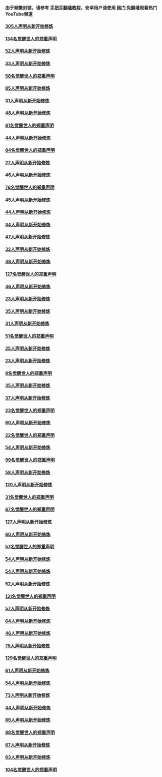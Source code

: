 #### 由于频繁封锁，请参考 [手把手翻墙教程](https://github.com/gfw-breaker/guides/wiki/)，安卓用户请使用 [网门](https://github.com/gfw-breaker/nogfw/blob/master/dl.md?t=03260402) 免翻墙观看热门YouTube频道 

#### [305人声明从新开始修炼](../pages/91/422153.md?t=03260402) 

#### [134名觉醒世人的郑重声明](../pages/91/422152.md?t=03260402) 

#### [52人声明从新开始修炼](../pages/91/421846.md?t=03260402) 

#### [33人声明从新开始修炼](../pages/91/421804.md?t=03260402) 

#### [58名觉醒世人的郑重声明](../pages/91/421845.md?t=03260402) 

#### [85人声明从新开始修炼](../pages/91/421769.md?t=03260402) 

#### [31人声明从新开始修炼](../pages/91/421763.md?t=03260402) 

#### [48人声明从新开始修炼](../pages/91/421605.md?t=03260402) 

#### [81名觉醒世人的郑重声明](../pages/91/421656.md?t=03260402) 

#### [44人声明从新开始修炼](../pages/91/421544.md?t=03260402) 

#### [84名觉醒世人的郑重声明](../pages/91/421543.md?t=03260402) 

#### [27人声明从新开始修炼](../pages/91/421465.md?t=03260402) 

#### [46人声明从新开始修炼](../pages/91/421454.md?t=03260402) 

#### [76名觉醒世人的郑重声明](../pages/91/421453.md?t=03260402) 

#### [45人声明从新开始修炼](../pages/91/421452.md?t=03260402) 

#### [44人声明从新开始修炼](../pages/91/421422.md?t=03260402) 

#### [34人声明从新开始修炼](../pages/91/421322.md?t=03260402) 

#### [47人声明从新开始修炼](../pages/91/421264.md?t=03260402) 

#### [32人声明从新开始修炼](../pages/91/421225.md?t=03260402) 

#### [48人声明从新开始修炼](../pages/91/421202.md?t=03260402) 

#### [127名觉醒世人的郑重声明](../pages/91/421224.md?t=03260402) 

#### [46人声明从新开始修炼](../pages/91/421203.md?t=03260402) 

#### [23人声明从新开始修炼](../pages/91/421138.md?t=03260402) 

#### [35人声明从新开始修炼](../pages/91/421122.md?t=03260402) 

#### [31人声明从新开始修炼](../pages/91/421081.md?t=03260402) 

#### [51名觉醒世人的郑重声明](../pages/91/421080.md?t=03260402) 

#### [25人声明从新开始修炼](../pages/91/421020.md?t=03260402) 

#### [23人声明从新开始修炼](../pages/91/420884.md?t=03260402) 

#### [8名觉醒世人的郑重声明](../pages/91/420883.md?t=03260402) 

#### [35人声明从新开始修炼](../pages/91/420809.md?t=03260402) 

#### [37人声明从新开始修炼](../pages/91/420766.md?t=03260402) 

#### [23名觉醒世人的郑重声明](../pages/91/420765.md?t=03260402) 

#### [60人声明从新开始修炼](../pages/91/420727.md?t=03260402) 

#### [22名觉醒世人的郑重声明](../pages/91/420726.md?t=03260402) 

#### [54人声明从新开始修炼](../pages/91/420529.md?t=03260402) 

#### [99名觉醒世人的郑重声明](../pages/91/420528.md?t=03260402) 

#### [58人声明从新开始修炼](../pages/91/420198.md?t=03260402) 

#### [120人声明从新开始修炼](../pages/91/420141.md?t=03260402) 

#### [31名觉醒世人的郑重声明](../pages/91/420197.md?t=03260402) 

#### [67名觉醒世人的郑重声明](../pages/91/420140.md?t=03260402) 

#### [127人声明从新开始修炼](../pages/91/420082.md?t=03260402) 

#### [60人声明从新开始修炼](../pages/91/420081.md?t=03260402) 

#### [57名觉醒世人的郑重声明](../pages/91/420080.md?t=03260402) 

#### [54人声明从新开始修炼](../pages/91/419533.md?t=03260402) 

#### [54人声明从新开始修炼](../pages/91/419532.md?t=03260402) 

#### [52人声明从新开始修炼](../pages/91/419531.md?t=03260402) 

#### [131名觉醒世人的郑重声明](../pages/91/419530.md?t=03260402) 

#### [57人声明从新开始修炼](../pages/91/419430.md?t=03260402) 

#### [64人声明从新开始修炼](../pages/91/419429.md?t=03260402) 

#### [46人声明从新开始修炼](../pages/91/419428.md?t=03260402) 

#### [75人声明从新开始修炼](../pages/91/419427.md?t=03260402) 

#### [129名觉醒世人的郑重声明](../pages/91/419426.md?t=03260402) 

#### [61人声明从新开始修炼](../pages/91/419198.md?t=03260402) 

#### [54人声明从新开始修炼](../pages/91/419197.md?t=03260402) 

#### [73人声明从新开始修炼](../pages/91/419196.md?t=03260402) 

#### [44人声明从新开始修炼](../pages/91/419075.md?t=03260402) 

#### [89人声明从新开始修炼](../pages/91/419074.md?t=03260402) 

#### [88名觉醒世人的郑重声明](../pages/91/419195.md?t=03260402) 

#### [67人声明从新开始修炼](../pages/91/419073.md?t=03260402) 

#### [63人声明从新开始修炼](../pages/91/419072.md?t=03260402) 

#### [104名觉醒世人的郑重声明](../pages/91/419071.md?t=03260402) 

